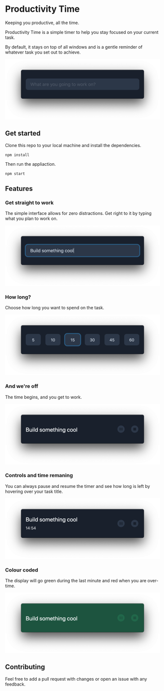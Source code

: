 # Productivity Time

Keeping you productive, all the time.

Productivity Time is a simple timer to help you stay focused on your current task.

By default, it stays on top of all windows and is a gentle reminder of whatever task you set out to achieve.

![start](/screenshots/001-start.png)

## Get started

Clone this repo to your local machine and install the dependencies.

```
npm install
```

Then run the appliaction.

```
npm start
```

## Features

### Get straight to work

The simple interface allows for zero distractions. Get right to it by typing what you plan to work on.

![typing](/screenshots/002-typing.png)

### How long?

Choose how long you want to spend on the task.

![time](/screenshots/003-choosetime.png)

### And we're off

The time begins, and you get to work.

![running](/screenshots/004-running.png)

### Controls and time remaning

You can always pause and resume the timer and see how long is left by hovering over your task title.

![see time](/screenshots/005-seetime.png)

### Colour coded

The display will go green during the last minute and red when you are over-time.

![green](/screenshots/006-green.png)

## Contributing

Feel free to add a pull request with changes or open an issue with any feedback.
